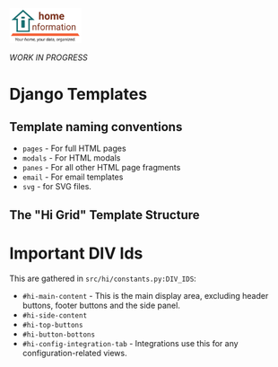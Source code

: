 <img src="../../src/hi/static/img/hi-logo-w-tagline-197x96.png" alt="Home Information Logo" width="128">

_WORK IN PROGRESS_

# Django Templates

## Template naming conventions

- `pages` - For full HTML pages
- `modals` - For HTML modals
- `panes` - For all other HTML page fragments
- `email` - For email templates
- `svg` - for SVG files.

## The "Hi Grid" Template Structure

# Important DIV Ids

This are gathered in `src/hi/constants.py:DIV_IDS`:

- `#hi-main-content` - This is the main display area, excluding header buttons, footer buttons and the side panel.
- `#hi-side-content`
- `#hi-top-buttons`
- `#hi-button-bottons`
- `#hi-config-integration-tab` - Integrations use this for any configuration-related views.
